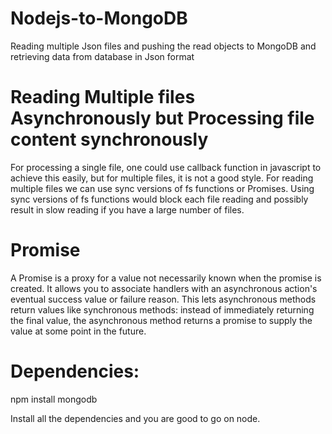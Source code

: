# Nodejs-to-MongoDB
Reading multiple Json files and pushing the read objects to MongoDB and retrieving data from database in Json format

# Reading Multiple files Asynchronously but Processing file content synchronously
For processing a single file, one could use callback function in javascript to achieve this easily, but for multiple files, it is not a good style. For reading multiple files we can use  sync versions of fs functions or Promises. Using sync versions of fs functions would block each file reading and possibly result in slow reading if you have a large number of files.

# Promise
A Promise is a proxy for a value not necessarily known when the promise is created. It allows you to associate handlers with an asynchronous action's eventual success value or failure reason. This lets asynchronous methods return values like synchronous methods: instead of immediately returning the final value, the asynchronous method returns a promise to supply the value at some point in the future.

# Dependencies:
npm install mongodb

Install all the dependencies and you are good to go on node.
